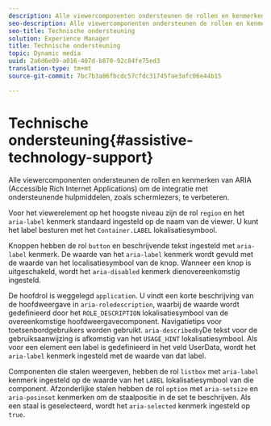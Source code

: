 ```yaml
---
description: Alle viewercomponenten ondersteunen de rollen en kenmerken van ARIA (Accessible Rich Internet Applications) om de integratie met ondersteunende hulpmiddelen, zoals schermlezers, te verbeteren.
seo-description: Alle viewercomponenten ondersteunen de rollen en kenmerken van ARIA (Accessible Rich Internet Applications) om de integratie met ondersteunende hulpmiddelen, zoals schermlezers, te verbeteren.
seo-title: Technische ondersteuning
solution: Experience Manager
title: Technische ondersteuning
topic: Dynamic media
uuid: 2a6d6e09-a016-407d-b870-92c84fe75ed3
translation-type: tm+mt
source-git-commit: 7bc7b3a86fbcdc57cfdc31745fae3afc06e44b15

---
```



# Technische ondersteuning{#assistive-technology-support}

Alle viewercomponenten ondersteunen de rollen en kenmerken van ARIA (Accessible Rich Internet Applications) om de integratie met ondersteunende hulpmiddelen, zoals schermlezers, te verbeteren.

Voor het viewerelement op het hoogste niveau zijn de rol `region` en het `aria-label` kenmerk standaard ingesteld op de naam van de viewer. U kunt het label besturen met het `Container.LABEL` lokalisatiesymbool.

Knoppen hebben de rol `button` en beschrijvende tekst ingesteld met `aria-label` kenmerk. De waarde van het `aria-label` kenmerk wordt gevuld met de waarde van het localisatiesymbool van de knop. Wanneer een knop is uitgeschakeld, wordt het `aria-disabled` kenmerk dienovereenkomstig ingesteld.

De hoofdrol is weggelegd `application`. U vindt een korte beschrijving van de hoofdweergave in `aria-roledescription`, waarbij de waarde wordt gedefinieerd door het `ROLE_DESCRIPTION` lokalisatiesymbool van de overeenkomstige hoofdweergavecomponent. Navigatietips voor toetsenbordgebruikers worden gebruikt. `aria-describedby`De tekst voor de gebruiksaanwijzing is afkomstig van het `USAGE_HINT` lokalisatiesymbool. Als voor een element een label is gedefinieerd in het veld UserData, wordt het `aria-label` kenmerk ingesteld met de waarde van dat label.

Componenten die stalen weergeven, hebben de rol `listbox` met `aria-label` kenmerk ingesteld op de waarde van het `LABEL` lokalisatiesymbool van die component. Afzonderlijke stalen hebben de rol `option` met `aria-setsize` en `aria-posinset` kenmerken om de staalpositie in de set te beschrijven. Als een staal is geselecteerd, wordt het `aria-selected` kenmerk ingesteld op `true`.
